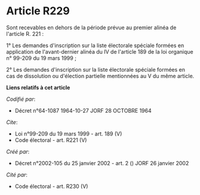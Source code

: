 # Article R229

Sont recevables en dehors de la période prévue au premier alinéa de l'article R. 221 : 

1° Les demandes d'inscription sur la liste électorale spéciale formées en application de l'avant-dernier alinéa du IV de
l'article 189 de la loi organique n° 99-209 du 19 mars 1999 ; 

2° Les demandes d'inscription sur la liste électorale spéciale formées en cas de dissolution ou d'élection partielle
mentionnées au V du même article.

**Liens relatifs à cet article**

_Codifié par_:

  - Décret n°64-1087 1964-10-27 JORF 28 OCTOBRE 1964

_Cite_:

  - Loi n°99-209 du 19 mars 1999 - art. 189 (V)
  - Code électoral - art. R221 (V)

_Créé par_:

  - Décret n°2002-105 du 25 janvier 2002 - art. 2 () JORF 26 janvier 2002

_Cité par_:

  - Code électoral - art. R230 (V)

